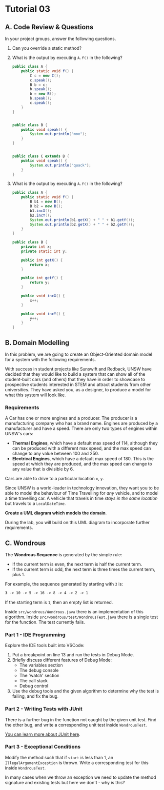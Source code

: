 # Tutorial 03

## A. Code Review & Questions

In your project groups, answer the following questions.

1. Can you override a static method?

2. What is the output by executing `A.f()` in the following?

    ```java
    public class A {
        public static void f() {
            C c = new C();
            c.speak();
            B b = c;
            b.speak();
            b = new B();
            b.speak();
            c.speak();
        }
    }


    public class B {
        public void speak() {
            System.out.println("moo");
        }
    }


    public class C extends B {
        public void speak() {
            System.out.println("quack");
        }
    }
    ```

3. What is the output by executing `A.f()` in the following?

    ```java
    public class A {
        public static void f() {
            B b1 = new B();
            B b2 = new B();
            b1.incX();
            b2.incY();
            System.out.println(b1.getX() + " " + b1.getY());
            System.out.println(b2.getX() + " " + b2.getY());
        }
    }

    public class B {
        private int x;
        private static int y;

        public int getX() {
            return x;
        }

        public int getY() {
            return y;
        }

        public void incX() {
            x++;
        }

        public void incY() {
            y++;
        }
    }
    ```

## B. Domain Modelling

In this problem, we are going to create an Object-Oriented domain model for a system with the following requirements.

With success in student projects like Sunswift and Redback, UNSW have decided that they would like to build a system that can show all of the student-built cars (and others) that they have in order to showcase to prospective students interested in STEM and attract students from other universities. They have asked you, as a designer, to produce a model for what this system will look like.

### Requirements

A Car has one or more engines and a producer. The producer is a manufacturing company who has a brand name. Engines are produced by a manufacturer and have a speed. There are only two types of engines within UNSW's cars:

- **Thermal Engines**, which have a default max speed of 114, although they can be produced with a different max speed, and the max speed can change to any value between 100 and 250.
- **Electrical Engines**, which have a default max speed of 180. This is the speed at which they are produced, and the max speed can change to any value that is divisible by 6.

Cars are able to drive to a particular location `x`, `y`.

Since UNSW is a world-leader in technology innovation, they want you to be able to model the behaviour of Time Travelling for *any* vehicle, and to model a time travelling car. A vehicle that travels in time *stays in the same location* but travels to a `LocalDateTime`.

**Create a UML diagram which models the domain**.

During the lab, you will build on this UML diagram to incorporate further requirements.

## C. Wondrous

The **Wondrous Sequence** is generated by the simple rule:

- If the current term is even, the next term is half the current term.
- If the current term is odd, the next term is three times the current term, plus 1.

For example, the sequence generated by starting with `3` is:

```txt
3 -> 10 -> 5 -> 16 -> 8 -> 4 -> 2 -> 1
```

If the starting term is `1`, then an empty list is returned.

Inside `src/wondrous/Wondrous.java` there is an implementation of this algorithm. Inside `src/wondrous/test/WondrousTest.java` there is a single test for the function. The test currently fails.

### Part 1 - IDE Programming

Explore the IDE tools built into VSCode:
1. Put a breakpoint on line 13 and run the tests in Debug Mode.
2. Briefly discuss different features of Debug Mode:
    - The variables section
    - The debug console
    - The 'watch' section
    - The call stack
    - Debug control
3. Use the debug tools and the given algorithm to determine why the test is failing, and fix the bug.

### Part 2 - Writing Tests with JUnit

There is a further bug in the function not caught by the given unit test. Find the other bug, and write a corresponding unit test inside `WondrousTest`.

[You can learn more about JUnit here](https://www.vogella.com/tutorials/JUnit/article.html).

### Part 3 - Exceptional Conditions

Modify the method such that if `start` is less than 1, an `IllegalArgumentException` is thrown. Write a corresponding test for this inside `WondrousTest`.

In many cases when we throw an exception we need to update the method signature and existing tests but here we don't - why is this?
